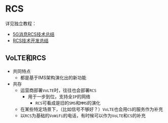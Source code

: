 # RCS

详见独立教程：

* [5G消息RCS技术总结](https://book.crifan.com/books/5g_message_rcs_tech_summary/website/)
* [RCS技术开发总结](https://book.crifan.com/books/rcs_tech_dev_summary/website/)

## VoLTE和RCS

* 共同特点
  * 都是基于IMS架构演化出的新功能
* 共存
  * 运营商部署`VoLTE`时，往往也会部署`RCS`
    * 用于一步到位，支持全`IP`的网络
      * `RCS`可看成是旧的`SMS`和`MMS`的演化
  * 在某些特定场景下，（比如信号不够好？）`VoLTE`也会用`CS`的服务作为补充
  * 以`RCS`为基础的`VoWiFi`的电话，有时候可以作为`VoLTE`和`CS`的补充
